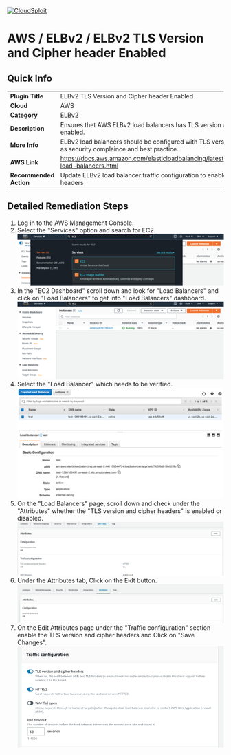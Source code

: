 [![CloudSploit](https://cloudsploit.com/img/logo-new-big-text-100.png "CloudSploit")](https://cloudsploit.com)

# AWS / ELBv2 / ELBv2 TLS Version and Cipher header Enabled

## Quick Info

| | |
|-|-|
| **Plugin Title** | ELBv2 TLS Version and Cipher header Enabled |
| **Cloud** | AWS |
| **Category** | ELBv2 |
| **Description** | Ensures thet AWS ELBv2 load balancers has TLS version and cipher headers enabled. |
| **More Info** | ELBv2 load balancers should be configured with TLS version and cipher headers as security complaince and best practice. |
| **AWS Link** | https://docs.aws.amazon.com/elasticloadbalancing/latest/application/application-load-balancers.html |
| **Recommended Action** | Update ELBv2 load balancer traffic configuration to enable TLS version and cipher headers |

## Detailed Remediation Steps
1. Log in to the AWS Management Console.
2. Select the "Services" option and search for EC2. </br> <img src="/resources/aws/elbv2/elbv2-tls-version-cipher-enabled/step2.png"/>
3. In the "EC2 Dashboard" scroll down and look for "Load Balancers" and click on "Load Balancers" to get into "Load Balancers" dashboard.</br> <img src="/resources/aws/elbv2/elbv2-tls-version-cipher-enabled/step3.png"/>
4. Select the "Load Balancer" which needs to be verified. </br> <img src="/resources/aws/elbv2/elbv2-tls-version-cipher-enabled/step4.png"/>
5. On the "Load Balancers" page, scroll down and check under the "Attributes" whether the "TLS version and cipher headers" is enabled or disabled.</br> <img src="/resources/aws/elbv2/elbv2-tls-version-cipher-enabled/step5.png"/>
6. Under the Attributes tab, Click on the Eidt button.</br> <img src="/resources/aws/elbv2/elbv2-tls-version-cipher-enabled/step6.png"/>
7. On the Edit Attributes page under the "Traffic configuration" section enable the TLS version and cipher headers and Click on "Save Changes".</br> <img src="/resources/aws/elbv2/elbv2-tls-version-cipher-enabled/step7.png"/>



